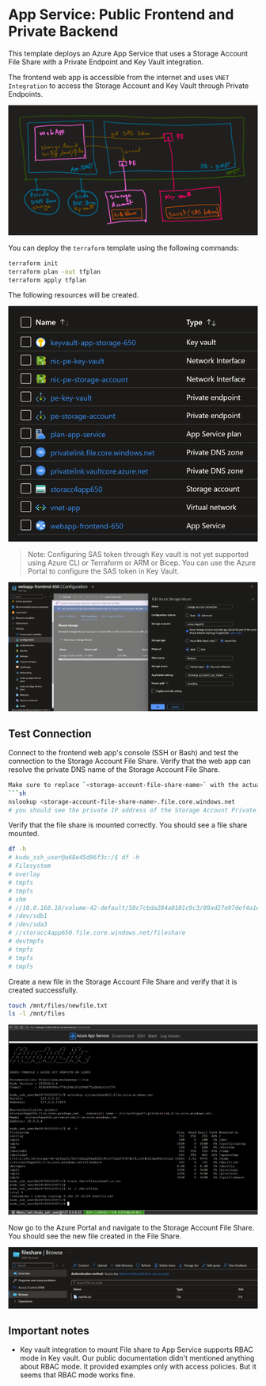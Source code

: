 # App Service: Public Frontend and Private Backend

This template deploys an Azure App Service that uses a Storage Account File Share with a Private Endpoint and Key Vault integration.

The frontend web app is accessible from the internet and uses `VNET Integration` to access the Storage Account and Key Vault through Private Endpoints.

![](images/architecture.png)

You can deploy the `terraform` template using the following commands:

```sh
terraform init
terraform plan -out tfplan
terraform apply tfplan
```

The following resources will be created.

![](images/resources.png)

>Note: Configuring SAS token through Key vault is not yet supported using Azure CLI or Terraform or ARM or Bicep. You can use the Azure Portal to configure the SAS token in Key Vault.

![](images/configure-keyvault-for-storage.png)

## Test Connection

Connect to the frontend web app's console (SSH or Bash) and test the connection to the Storage Account File Share.
Verify that the web app can resolve the private DNS name of the Storage Account File Share.

```sh
Make sure to replace `<storage-account-file-share-name>` with the actual name of your Storage Account File Share.
```sh
nslookup <storage-account-file-share-name>.file.core.windows.net
# you should see the private IP address of the Storage Account Private Endpoint
```

Verify that the file share is mounted correctly. You should see a file share mounted.

```sh
df -h
# kudu_ssh_user@a68e45d96f3c:/$ df -h
# Filesystem                                                                             Size  Used Avail Use% Mounted on
# overlay                                                                                 35G   15G   20G  44% /
# tmpfs                                                                                   64M     0   64M   0% /dev
# tmpfs                                                                                  926M     0  926M   0% /sys/fs/cgroup
# shm                                                                                     62M     0   62M   0% /dev/shm
# //10.0.160.16/volume-42-default/58c7cbda284a0101c9c3/09ad27e97def4a1e84c014a494eefead 1000G  3.5G  997G   1% /home
# /dev/sdb1                                                                               35G   15G   20G  44% /temp
# /dev/sda3                                                                               63G   19G   42G  31% /appsvctmp
# //storacc4app650.file.core.windows.net/fileshare                                        10G     0   10G   0% /mnt/files
# devtmpfs                                                                               4.0M     0  4.0M   0% /dev/tty
# tmpfs                                                                                  926M     0  926M   0% /proc/acpi
# tmpfs                                                                                  926M     0  926M   0% /proc/scsi
# tmpfs                                                                                  926M     0  926M   0% /sys/firmware
```

Create a new file in the Storage Account File Share and verify that it is created successfully.

```sh
touch /mnt/files/newfile.txt
ls -l /mnt/files
```

![](images/resolve-dns-and-create-file.png)

Now go to the Azure Portal and navigate to the Storage Account File Share. You should see the new file created in the File Share.

![](images/fileshare-created-file.png)

## Important notes

* Key vault integration to mount File share to App Service supports RBAC mode in Key vault. Our public documentation didn't mentioned anything about RBAC mode. It provided examples only with access policies. But it seems that RBAC mode works fine.
